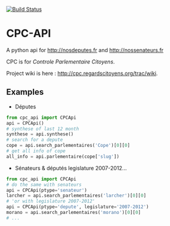 [![Build Status](https://travis-ci.org/fmassot/cpc-api.svg)](https://travis-ci.org/fmassot/cpc-api)

# CPC-API
A python api for http://nosdeputes.fr and http://nossenateurs.fr

CPC is for *Controle Parlementaire Citoyens*.

Project wiki is here : http://cpc.regardscitoyens.org/trac/wiki.


## Examples

 * Députes
 
```python
from cpc_api import CPCApi
api = CPCApi()
# synthese of last 12 month
synthese = api.synthese()
# search for a depute
cope = api.search_parlementaires('Cope')[0][0]
# get all info of cope
all_info = api.parlementaire(cope['slug'])
```

 * Sénateurs & députés legislature 2007-2012...

```python
from cpc_api import CPCApi
# do the same with senateurs
api = CPCApi(ptype='senateur')
larcher = api.search_parlementaires('larcher')[0][0]
# 'or with legislature 2007-2012'
api = CPCApi(ptype='depute', legislature='2007-2012')
morano = api.search_parlementaires('morano')[0][0]
# ...
```
